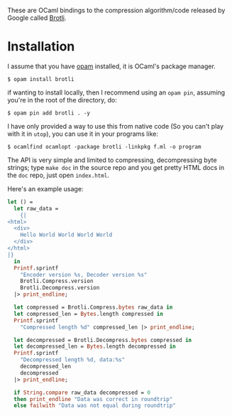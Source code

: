 These are OCaml bindings to the compression algorithm/code released by
Google called [Brotli](https://github.com/google/brotli).

# Installation

I assume that you have [opam](https://opam.ocaml.org) installed, it is
OCaml's package manager.

```shell
$ opam install brotli
```

if wanting to install locally, then I recommend using an `opam pin`,
assuming you're in the root of the directory, do: 

```shell
$ opam pin add brotli . -y
```

I have only provided a way to use this from native code (So you can't
play with it in `utop`), you can use it in your programs like:

```shell
$ ocamlfind ocamlopt -package brotli -linkpkg f.ml -o program
```

The API is very simple and limited to compressing, decompressing byte
strings; type `make doc` in the source repo and you get pretty HTML
docs in the `doc` repo, just open `index.html`.

Here's an example usage:

```ocaml
let () =
  let raw_data =
    {|
<html>
  <div>
    Hello World World World World
  </div>
</html>
|}
  in
  Printf.sprintf
    "Encoder version %s, Decoder version %s"
    Brotli.Compress.version
    Brotli.Decompress.version
  |> print_endline;

  let compressed = Brotli.Compress.bytes raw_data in
  let compressed_len = Bytes.length compressed in
  Printf.sprintf
    "Compressed length %d" compressed_len |> print_endline;

  let decompressed = Brotli.Decompress.bytes compressed in
  let decompressed_len = Bytes.length decompressed in
  Printf.sprintf
    "Decompressed length %d, data:%s"
    decompressed_len
    decompressed
  |> print_endline;

  if String.compare raw_data decompressed = 0
  then print_endline "Data was correct in roundtrip"
  else failwith "Data was not equal during roundtrip"
```
